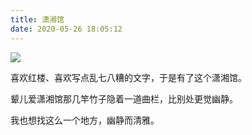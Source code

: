 ```yaml
---
title: 潇湘馆
date: 2020-05-26 18:05:12
---
```


![](/images/IMG_0096.jpg)

喜欢红楼、喜欢写点乱七八糟的文字，于是有了这个潇湘馆。

颦儿爱潇湘馆那几竿竹子隐着一道曲栏，比别处更觉幽静。

我也想找这么一个地方，幽静而清雅。

